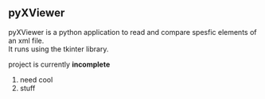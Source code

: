 ## pyXViewer

pyXViewer is a python application to read and compare spesfic elements of an xml file.  
It runs using the tkinter library.  

project is currently __incomplete__  
  
  
  
1. need cool  
1. stuff  